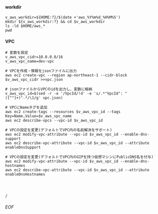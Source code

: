 #### workdir
    v_aws_workdir=${HOME:?}/$(date +'aws_%Y%m%d_%H%M%S')
    mkdir ${v_aws_workdir:?} && cd $v_aws_workdir
    ls -ld $HOME/aws_*
    pwd


#### VPC
    # 変数を設定
    v_aws_vpc_cidr=10.0.0.0/16
    v_aws_vpc_name=dev-vpc
    
    # VPCを作成・情報をjsonファイルに出力
    aws ec2 create-vpc --region ap-northeast-1 --cidr-block $v_aws_vpc_cidr >>vpc.json
    
    # jsonファイルからVPCのidを出力し、変数に格納
    v_aws_vpc_id=$(sed -r -e '/VpcId/!d' -e 's/.*"VpcId": "([^"]+)".*/\1/g' vpc.json)
    
    # VPCにNameタグを追加
    aws ec2 create-tags --resources $v_aws_vpc_id --tags Key=Name,Value=$v_aws_vpc_name
    aws ec2 describe-vpcs --vpc-id $v_aws_vpc_id
    
    # VPCの設定を変更(デフォルトでVPC内の名前解決をサポート)
    aws ec2 modify-vpc-attribute --vpc-id $v_aws_vpc_id --enable-dns-support
    aws ec2 describe-vpc-attribute --vpc-id $v_aws_vpc_id --attribute enableDnsSupport
    
    # VPCの設定を変更(デフォルトでVPC内のGIPを持つ仮想マシンにPublicDNS名を付与)
    aws ec2 modify-vpc-attribute --vpc-id $v_aws_vpc_id --enable-dns-hostnames
    aws ec2 describe-vpc-attribute --vpc-id $v_aws_vpc_id --attribute enableDnsHostnames
    
    
    
    
    /




###### EOF
